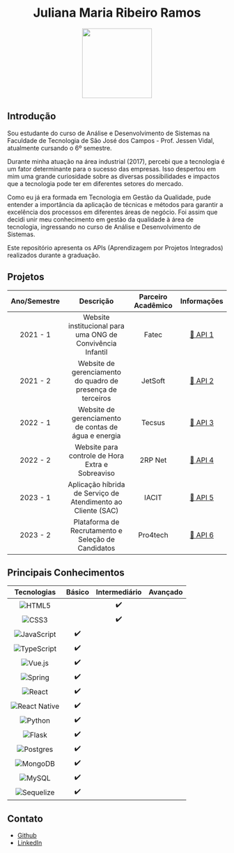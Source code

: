 <h1 align="center"> Juliana Maria Ribeiro Ramos </h1>

<p align="center"> 
<img src="https://user-images.githubusercontent.com/79669245/230516537-0f8e969e-7a1a-47f1-9417-adc1c08eab83.png" width=160>
</p>

## Introdução

Sou estudante do curso de Análise e Desenvolvimento de Sistemas na Faculdade de Tecnologia de São José dos Campos - Prof. Jessen Vidal, atualmente cursando o 6º semestre.

Durante minha atuação na área industrial (2017), percebi que a tecnologia é um fator determinante para o sucesso das empresas. Isso despertou em mim uma grande curiosidade sobre as diversas possibilidades e impactos que a tecnologia pode ter em diferentes setores do mercado.

Como eu já era formada em Tecnologia em Gestão da Qualidade, pude entender a importância da aplicação de técnicas e métodos para garantir a excelência dos processos em diferentes áreas de negócio. Foi assim que decidi unir meu conhecimento em gestão da qualidade à área de tecnologia, ingressando no curso de Análise e Desenvolvimento de Sistemas.

Este repositório apresenta os APIs (Aprendizagem por Projetos Integrados) realizados durante a graduação.



## Projetos
<div id="projetos" text-align="center">

| Ano/Semestre | Descrição | Parceiro Acadêmico | Informações |
|:---:|:---:|:---:|:---:|
| 2021 - 1 | Website institucional para uma ONG de Convivência Infantil | Fatec | [📑 API 1](https://github.com/JulianaMaria-Lab/portfolio-TG/blob/main/API1.md) |
| 2021 - 2 | Website de gerenciamento do quadro de presença de terceiros | JetSoft | [📑 API 2](https://github.com/JulianaMaria-Lab/portfolio-TG/blob/main/API2.md) |
| 2022 - 1 | Website de gerenciamento de contas de água e energia | Tecsus | [📑 API 3](https://github.com/JulianaMaria-Lab/portfolio-TG/blob/main/API3.md) |
| 2022 - 2 | Website para controle de Hora Extra e Sobreaviso | 2RP Net | [📑 API 4](https://github.com/JulianaMaria-Lab/portfolio-TG/blob/main/API4.md) |
| 2023 - 1 | Aplicação híbrida de Serviço de Atendimento ao Cliente (SAC) | IACIT | [📑 API 5](https://github.com/JulianaMaria-Lab/portfolio-TG/blob/main/API5.md) |
| 2023 - 2 | Plataforma de Recrutamento e Seleção de Candidatos | Pro4tech | [📑 API 6](https://github.com/JulianaMaria-Lab/portfolio-TG/blob/main/API6.md) |


## Principais Conhecimentos
| Tecnologias | Básico | Intermediário | Avançado |
| :---: | :---: | :---: | :---: |
| ![HTML5](https://img.shields.io/badge/html5-%23E34F26.svg?style=for-the-badge&logo=html5&logoColor=white) |     | ✔️  |     |
| ![CSS3](https://img.shields.io/badge/css3-%231572B6.svg?style=for-the-badge&logo=css3&logoColor=white) |     | ✔️  |     |
| ![JavaScript](https://img.shields.io/badge/javascript-%23323330.svg?style=for-the-badge&logo=javascript&logoColor=%23F7DF1E)| ✔️  |     |     |
| ![TypeScript](https://img.shields.io/badge/typescript-%23007ACC.svg?style=for-the-badge&logo=typescript&logoColor=white) | ✔️  |     |     |
| ![Vue.js](https://img.shields.io/badge/vuejs-%2335495e.svg?style=for-the-badge&logo=vuedotjs&logoColor=%234FC08D) | ✔️  |     |     |
| ![Spring](https://img.shields.io/badge/spring-%236DB33F.svg?style=for-the-badge&logo=spring&logoColor=white) | ✔️  |     |     |
| ![React](https://img.shields.io/badge/react-%2320232a.svg?style=for-the-badge&logo=react&logoColor=%2361DAFB) | ✔️  |     |     |
| ![React Native](https://img.shields.io/badge/react_native-%2320232a.svg?style=for-the-badge&logo=react&logoColor=%2361DAFB) | ✔️  |     |     |
| ![Python](https://img.shields.io/badge/python-3670A0?style=for-the-badge&logo=python&logoColor=ffdd54) | ✔️  |     |     |
| ![Flask](https://img.shields.io/badge/flask-%23000.svg?style=for-the-badge&logo=flask&logoColor=white) | ✔️  |     |     |
| ![Postgres](https://img.shields.io/badge/postgres-%23316192.svg?style=for-the-badge&logo=postgresql&logoColor=white) | ✔️  |     |     |
| ![MongoDB](https://img.shields.io/badge/MongoDB-%234ea94b.svg?style=for-the-badge&logo=mongodb&logoColor=white) | ✔️  |     |     |
| ![MySQL](https://img.shields.io/badge/mysql-%2300f.svg?style=for-the-badge&logo=mysql&logoColor=white) | ✔️  |     |     |
| ![Sequelize](https://img.shields.io/badge/Sequelize-52B0E7?style=for-the-badge&logo=Sequelize&logoColor=white) | ✔️  |     |     |

## Contato

* [Github](https://github.com/JulianaMaria-Lab)
* [LinkedIn](https://www.linkedin.com/in/juliana-maria-a0b0a0124)







